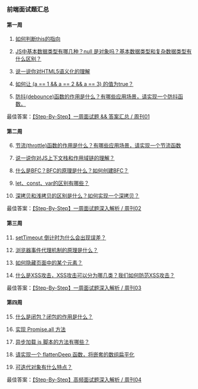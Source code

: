 ### 前端面试题汇总

#### 第一周
1. [如何判断this的指向](https://github.com/YvetteLau/Step-By-Step/issues/1)

2. [JS中基本数据类型有哪几种？null 是对象吗？基本数据类型和复杂数据类型有什么区别？](https://github.com/YvetteLau/Step-By-Step/issues/5)

3. [说一说你对HTML5语义化的理解](https://github.com/YvetteLau/Step-By-Step/issues/8)

4. [如何让 (a == 1 && a == 2 && a == 3) 的值为true？](https://github.com/YvetteLau/Step-By-Step/issues/9)

5. [防抖(debounce)函数的作用是什么？有哪些应用场景，请实现一个防抖函数。](https://github.com/YvetteLau/Step-By-Step/issues/10)

最佳答案：[【Step-By-Step】一周面试题 && 答案汇总 / 周刊01](https://github.com/YvetteLau/Blog/issues/31)


#### 第二周



6. [节流(throttle)函数的作用是什么？有哪些应用场景，请实现一个节流函数](https://github.com/YvetteLau/Step-By-Step/issues/12)

7. [说一说你对JS上下文栈和作用域链的理解？](https://github.com/YvetteLau/Step-By-Step/issues/14)

8. [什么是BFC？BFC的原理是什么？如何创建BFC？](https://github.com/YvetteLau/Step-By-Step/issues/15)

9. [let、const、var的区别有哪些？](https://github.com/YvetteLau/Step-By-Step/issues/16)

10. [深拷贝和浅拷贝的区别是什么？如何实现一个深拷贝？](https://github.com/YvetteLau/Step-By-Step/issues/17)

最佳答案：[【Step-By-Step】一周面试题深入解析 / 周刊02](https://juejin.im/post/5cf392e75188250d2850f97d)


#### 第三周

11. [setTimeout 倒计时为什么会出现误差？](https://github.com/YvetteLau/Step-By-Step/issues/21)

12. [浏览器事件代理机制的原理是什么？](https://github.com/YvetteLau/Step-By-Step/issues/20)

13. [如何隐藏页面中的某个元素？](https://github.com/YvetteLau/Step-By-Step/issues/19)

14. [什么是XSS攻击，XSS攻击可以分为哪几类？我们如何防范XSS攻击？](https://github.com/YvetteLau/Step-By-Step/issues/18)

最佳答案：[【Step-By-Step】一周面试题深入解析 / 周刊03](https://juejin.im/post/5cfdc5c7f265da1b8a4f10f3)


#### 第四周

15. [什么是闭包？闭包的作用是什么？](https://github.com/YvetteLau/Step-By-Step/issues/24)

16. [实现 Promise.all 方法](https://github.com/YvetteLau/Step-By-Step/issues/25)

17. [异步加载 js 脚本的方法有哪些？](https://github.com/YvetteLau/Step-By-Step/issues/26)

18. [请实现一个 flattenDeep 函数，将嵌套的数组扁平化](https://github.com/YvetteLau/Step-By-Step/issues/26)

19. [可迭代对象有什么特点？](https://github.com/YvetteLau/Step-By-Step/issues/27)

最佳答案：[【Step-By-Step】高频面试题深入解析 / 周刊04](https://juejin.im/post/5d064ab851882510715e37ad)